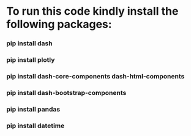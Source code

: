 # To run this code kindly install the following packages:
 ### pip install dash
 ### pip install plotly
 ### pip install dash-core-components dash-html-components
 ### pip install dash-bootstrap-components
 ### pip install pandas
 ### pip install datetime

